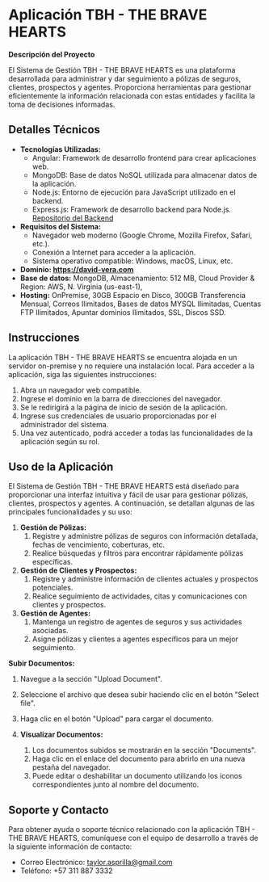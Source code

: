 # Aplicación TBH - THE BRAVE HEARTS

**Descripción del Proyecto**

El Sistema de Gestión TBH - THE BRAVE HEARTS es una plataforma desarrollada para administrar y dar seguimiento a pólizas de seguros, clientes, prospectos y agentes. Proporciona herramientas para gestionar eficientemente la información relacionada con estas entidades y facilita la toma de decisiones informadas.

## Detalles Técnicos

- **Tecnologías Utilizadas:**
  - Angular: Framework de desarrollo frontend para crear aplicaciones web.
  - MongoDB: Base de datos NoSQL utilizada para almacenar datos de la aplicación.
  - Node.js: Entorno de ejecución para JavaScript utilizado en el backend.
  - Express.js: Framework de desarrollo backend para Node.js. [Repositorio del Backend](https://github.com/TaylorAsprilla/Back-TBH-The-Brave-Hearts)
- **Requisitos del Sistema:**
  - Navegador web moderno (Google Chrome, Mozilla Firefox, Safari, etc.).
  - Conexión a Internet para acceder a la aplicación.
  - Sistema operativo compatible: Windows, macOS, Linux, etc.
- **Dominio: <https://david-vera.com>** 
- **Base de datos:** 
  MongoDB, Almacenamiento: 512 MB, Cloud Provider & Region: AWS, N. Virginia (us-east-1), 
- **Hosting:** 
  OnPremise, 30GB Espacio en Disco, 300GB Transferencia Mensual, Correos Ilimitados, Bases de datos MYSQL Ilimitadas, Cuentas FTP Ilimitados,  Apuntar dominios Ilimitados, SSL, Discos SSD.

## Instrucciones

La aplicación TBH - THE BRAVE HEARTS se encuentra alojada en un servidor on-premise y no requiere una instalación local. Para acceder a la aplicación, siga las siguientes instrucciones:

1. Abra un navegador web compatible.
1. Ingrese el dominio en la barra de direcciones del navegador.
1. Se le redirigirá a la página de inicio de sesión de la aplicación.
1. Ingrese sus credenciales de usuario proporcionadas por el administrador del sistema.
1. Una vez autenticado, podrá acceder a todas las funcionalidades de la aplicación según su rol.

## Uso de la Aplicación

El Sistema de Gestión TBH - THE BRAVE HEARTS está diseñado para proporcionar una interfaz intuitiva y fácil de usar para gestionar pólizas, clientes, prospectos y agentes. A continuación, se detallan algunas de las principales funcionalidades y su uso:

1. **Gestión de Pólizas:**
   1. Registre y administre pólizas de seguros con información detallada, fechas de vencimiento, coberturas, etc.
   1. Realice búsquedas y filtros para encontrar rápidamente pólizas específicas.
1. **Gestión de Clientes y Prospectos:**
   1. Registre y administre información de clientes actuales y prospectos potenciales.
   1. Realice seguimiento de actividades, citas y comunicaciones con clientes y prospectos.
1. **Gestión de Agentes:**
   1. Mantenga un registro de agentes de seguros y sus actividades asociadas.
   1. Asigne pólizas y clientes a agentes específicos para un mejor seguimiento.

**Subir Documentos:**

1. Navegue a la sección "Upload Document".
1. Seleccione el archivo que desea subir haciendo clic en el botón "Select file".
1. Haga clic en el botón "Upload" para cargar el documento.

1. **Visualizar Documentos:**
   1. Los documentos subidos se mostrarán en la sección "Documents".
   1. Haga clic en el enlace del documento para abrirlo en una nueva pestaña del navegador.
   1. Puede editar o deshabilitar un documento utilizando los iconos correspondientes junto al nombre del documento.

## Soporte y Contacto

Para obtener ayuda o soporte técnico relacionado con la aplicación TBH - THE BRAVE HEARTS, comuníquese con el equipo de desarrollo a través de la siguiente información de contacto:

- Correo Electrónico: taylor.asprilla@gmail.com
- Teléfono: +57 311 887 3332
